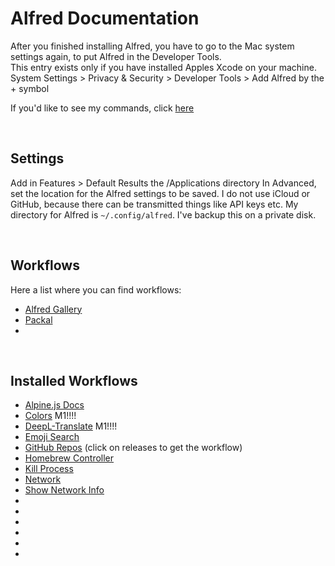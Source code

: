 # Alfred Documentation
After you finished installing Alfred, you have to go to the Mac system settings
again, to put Alfred in the Developer Tools.  
This entry exists only if you have installed Apples Xcode on your machine.  
System Settings > Privacy & Security > Developer Tools > Add Alfred by the + symbol

If you'd like to see my commands, click [here](alfred/docs/documentation.md)

<br>

## Settings
Add in Features > Default Results the /Applications directory
In Advanced, set the location for the Alfred settings to be saved.
I do not use iCloud or GitHub, because there can be transmitted things like API
keys etc. My directory for Alfred is `~/.config/alfred`. I've backup this on a
private disk.

<br>

## Workflows
Here a list where you can find workflows:
* [Alfred Gallery](https://alfred.app)
* [Packal](https://www.packal.org)
* []()

<br>

## Installed Workflows
* [Alpine.js Docs](https://github.com/Fadarrizz/alfred-alpinejs-docs)
* [Colors](https://www.packal.org/workflow/colors) M1!!!!
* [DeepL-Translate](https://github.com/AlexanderWillner/deepl-alfred-workflow2) M1!!!!
* [Emoji Search](https://github.com/jsumners/alfred-emoji)
* [GitHub Repos](https://github.com/edgarjs/alfred-github-repos) (click on releases to get the workflow)
* [Homebrew Controller](https://www.packal.org/workflow/homebrew-controller)
* [Kill Process](https://www.packal.org/workflow/kill-process)
* [Network](https://github.com/mrodalgaard/alfred-network-workflow)
* [Show Network Info](https://github.com/jeppestaerk/alfred-show-network-info)
* []()
* []()
* []()
* []()
* []()
* []()
